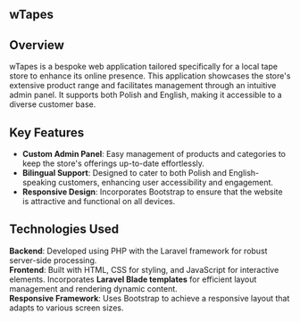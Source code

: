 ## wTapes

## Overview

wTapes is a bespoke web application tailored specifically for a local tape store to enhance its online presence. This application showcases the store's extensive product range and facilitates management through an intuitive admin panel. It supports both Polish and English, making it accessible to a diverse customer base.

## Key Features

-   **Custom Admin Panel**: Easy management of products and categories to keep the store's offerings up-to-date effortlessly.
-   **Bilingual Support**: Designed to cater to both Polish and English-speaking customers, enhancing user accessibility and engagement.
-   **Responsive Design**: Incorporates Bootstrap to ensure that the website is attractive and functional on all devices.

## Technologies Used

**Backend**: Developed using PHP with the Laravel framework for robust server-side processing.  
**Frontend**: Built with HTML, CSS for styling, and JavaScript for interactive elements. Incorporates **Laravel Blade templates** for efficient layout management and rendering dynamic content.  
**Responsive Framework**: Uses Bootstrap to achieve a responsive layout that adapts to various screen sizes.
